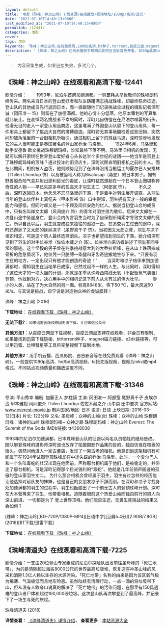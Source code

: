 ```yaml
---
layout: default
title: '电影《珠峰：神之山岭》下载资源/在线播放/视频地址/1080p/高清/蓝光'
date: "2021-07-10T14:40:13+0800"
last_modified_at: "2021-07-10T14:40:13+0800"
permalink: /12441/
categories: 电影
cover:
tags: 电影
keywords: '珠峰：神之山岭,在线免费看,1080p高清,bt种子,torrent,百度云盘,magnet,磁力链,迅雷下载资源'
description: '《珠峰：神之山岭》在线云播放手机西瓜影院吉吉影音免费看，1080p高清bd/hd未删减完整版和tc抢先枪版，mkv/mp4格式，附带bt/torrent种子、magnet/磁力链、百度云盘、网盘资源迅雷下载链接'
---
```


>内容采集生成，如果链接失效，多试几个。


## 《珠峰：神之山岭》在线观看和高清下载-12441

剧情介绍： 　　1993年，尼泊尔首府加德满都。一则噩耗从举世敬仰的珠穆朗玛峰传来。两名来自日本的登山爱好者和队友踌躇满志挑战珠峰，却最终殒命征途。登山队的其他成员先行返回日本，而一直跟随他们记录挑战全过程的摄影记者深町诚（冈田准一 饰）则留在了加德满都。他的心情十分低落，他原本策划的写真集就此废止。在哀悼两名挑战者不幸的同时，深町兀自彷徨在在尼泊尔喧嚣的街头。他漫无目的走入一家登山用品商店，这里堆满了外国登山队留下的登山用具，每一件用具上都留下了挑战大自然的拼搏痕迹。深町若无其事地翻检着这些旧物，突然间却被角落里的一台旧相机所吸引。通过相机上留下的蛛丝马迹，深町惊讶地发现它的主人很可能正是英国著名的登山家乔治·马洛里。 　　1924年6月，马洛里和助手安德鲁·欧文挑战珠穆朗玛峰，谁知最终下落不明。马洛里旧相机的发现，无疑可以解开萦绕在世界登山爱好者心头长达半个多世纪的谜团——他当年是否登上了珠穆朗玛峰的顶峰？通过狡诈的旧货店主，深町试图查明旧相机之前的主人。而在此期间，相机被人盗窃，他则顺势见到了在珠峰沿线当搬运工的夏尔巴人安措林（Thilen Lhondup 饰）以及被当地人称为Bisalusap（毒蛇）的日本男子。拥有野兽般危险气息并射出犀利目光的毒蛇，让深町猛然想起在一个日本登山圈堪称传奇性的人物——早已失踪多年的孤高天才羽生丈二（阿部宽 饰）。 　　不久之后，深町返回日本。他念念不忘马洛里的下落，于是着手对羽生展开调查。从羽生当年的登山伙伴井上真纪夫（甲本雅裕 饰）口中得知，羽生拥有天才一般的攀援能力和感悟，但同时却又是一个不顾及同伴安危的烂人。据说当初登山会的成员中，只有名叫岸文太郎（风间俊介 饰）的青年对羽生倍为敬仰。后来文太郎在一次登山途中坠崖身亡，登山会内传言羽生当时为了自保割断绳索才导致文太郎的死亡。所以自此以后，羽生就变成独来独往的孤狼一匹。在追查羽生过去的途中，深町还邂逅了文太郎的妹妹凉子（尾野真千子 饰）。当初因文太郎之死，羽生与凉子相识相恋，可是这个男人最终选择消失。凉子也希望找到羽生的下落，她介绍深町见到了羽生的对手长谷涉（佐佐木藏之介 饰）。长谷涉向来访者讲述了羽生非同寻常的事迹。这个坚毅的男子曾在冬季挑战意大利的大乔拉斯峰，在从山上跌落摔成骨折的危急情况下，他仅凭一只胳膊一条腿和牙齿奇迹搬地生存下来。“只要有羽生在的地方，一定出现只有他才能创造的奇迹！” 　　当深町和凉子结伴来到加德满都时，得知羽生在当地早已成家，已然过起不一样的人生。与此同时，深町得知了这位天才的一项大胆的计划，那就是冬季从珠峰西南线无氧（不配备氧气装置）登顶，他找到对方，决心用手中的相机记录下前人从未有过的伟大壮举。 　　渺小的人类，站在了为大自然的另一面。标高8848米，零下50 ℃，最大风速50米/s。与其说是挑战，毋宁说是对造物众神的虔诚膜拜！


珠峰：神之山岭 (2016)

**下载地址**： [在线观看下载 《珠峰：神之山岭》](https://www.btbtdy.me/btdy/dy6927.html) 


**无法下载?**：`如果迅雷因版权原因无法下载，关注微信公众号 `

**其他方法1**：从百度云网盘下载视频，百度云网盘支持在线观看，非会员有限制，如果能找到迅雷下载链接、bt/torrent种子、magnet磁力链接、e2dk链接等，可以用迅雷、比特彗星等工具将完整视频下载到本地。

**其他方法2**：用手机云播、西瓜影院、吉吉影音等在线免费观看《珠峰：神之山岭》，一般提供1080p高清、hd/bd高清视频、tc抢先版视频，视频为mkv或mp4格式，不同站点视频质量和播放速度不同。


## 《珠峰：神之山岭》在线观看和高清下载-31346

导演: 平山秀幸 编剧: 加藤正人 梦枕貘 主演: 冈田准一 阿部宽 尾野真千子 皮埃尔泷 甲本雅裕 风间俊介 Thilen Lhondup 佐佐木藏之介 山中崇 田中要次 官方网站: www.everest-movie.jp 制片国家/地区: 日本 语言: 日语 上映日期: 2016-03-12(日本) 片长: 122分钟 又名: 圣母峰：众神的山岭(台) 珠峰：众神的山岭 珠穆朗玛峰：诸神的山岭 珠穆朗玛峰~ 众神之巅 珠穆朗玛峰：神之山岭 Everest: The Summit of the Gods IMDb链接: tt4368038

1993年的尼泊尔加德满都，日本珠峰登山队的征途以两名队员牺牲的结局告终。随队攀登珠峰的摄影师深町诚也放弃了拍摄摄影作品集的目的，独自彷徨在喧嚣的街头。偶然间他进入一家古董店，发现了一架古老的相机。他意识到这架相机有可能属于在1924年试图登顶珠峰却在中途失踪的乔治·马洛里。此时，一个夏尔巴人和一个名叫毒蛇的壮汉出现在他面前，声称那台相机属于他们，是被偷走的，并带走了那台相机。可是深町记得那个目光锐利的“毒蛇”。他就是几年前销声匿迹的孤傲的登山家羽生丈二。 为什么那台相机会曾经属于羽生，羽生有过怎样的经历能让他选择对前队友的妹妹，也是自己的女朋友凉子不辞而别。在深町和凉子寻找身处加德满都的羽生的过程中，羽生也酝酿出了一个前无古人的登顶珠峰计划。深町在大本营等来了羽生，他带着相机，追随着眼前这个热爱山岭而独自前行的男人向深山前进。 一切都是为了 登上世界顶峰。他们能否生还，无畏生死挑战的结果又会如何？


[珠峰：神之山岭][BD-720P/1080P-MP4][日语中字][豆瓣5.4分][2.9GB/7.8GB][2016][BT下载/迅雷下载]

**下载地址**： [在线观看下载 《珠峰：神之山岭》](https://www.btdx8.com/torrent/everest_kamigami_no_sanrei_2016.html) 


## 《珠峰清道夫》在线观看和高清下载-7225

剧情介绍：一支由20位登山专家组成的尼泊尔探险队出发前往圣母峰的「死亡地带」，为的是清除超过海拔8000公尺的世界最高垃圾堆，恢复这座神圣山峰的风采和消除1.3亿人赖以生存的水源污染。「死亡地带」名称的由来是因为该区氧气极为稀薄、气温极低而且地形险恶。虽然陆续有清理行动，一点一滴的将垃圾带下山，但从没有人敢夸口说真的解决了「死亡地带」的污染问题，在那里有150具遇难的登山者尸体和超过100,000磅垃圾。这次登山队再次攀登到了最高峰，并记录下了一场生与死的旅程。


珠峰清道夫 (2018)

**详情查看**： [《珠峰清道夫》详情介绍](/movie/7225/)， **查看更多**：[本站资源大全](/movie/t/all/)

